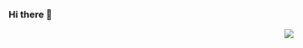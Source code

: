 ### Hi there 👋

<img align="right" src="https://github-readme-stats.vercel.app/api?username=ThreeBody-ETO&show_icons=true&icon_color=CE1D2D&text_color=718096&bg_color=ffffff&hide_title=true" />
